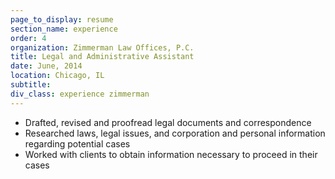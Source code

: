```yaml
---
page_to_display: resume
section_name: experience
order: 4
organization: Zimmerman Law Offices, P.C.
title: Legal and Administrative Assistant
date: June, 2014
location: Chicago, IL
subtitle: 
div_class: experience zimmerman
---
```

* Drafted, revised and proofread legal documents and correspondence
* Researched laws, legal issues, and corporation and personal information regarding potential cases 
* Worked with clients to obtain information necessary to proceed in their cases
